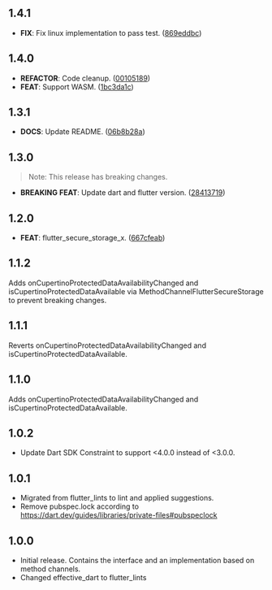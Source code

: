 ## 1.4.1

 - **FIX**: Fix linux implementation to pass test. ([869eddbc](https://github.com/koji-1009/flutter_secure_storage/commit/869eddbc09f200be104aa63f03aa196bb1040f8f))

## 1.4.0

 - **REFACTOR**: Code cleanup. ([00105189](https://github.com/koji-1009/flutter_secure_storage/commit/00105189eed63fd852a69a9383ac260db05b5696))
 - **FEAT**: Support WASM. ([1bc3da1c](https://github.com/koji-1009/flutter_secure_storage/commit/1bc3da1cba448761aa4a01fd2e9133eacd0dd7b1))

## 1.3.1

 - **DOCS**: Update README. ([06b8b28a](https://github.com/koji-1009/flutter_secure_storage/commit/06b8b28a8f787a5dbaa1ce21922161e2a5b70fee))

## 1.3.0

> Note: This release has breaking changes.

 - **BREAKING** **FEAT**: Update dart and flutter version. ([28413719](https://github.com/koji-1009/flutter_secure_storage/commit/28413719b1aff6159590305afa24601f1f784389))

## 1.2.0

 - **FEAT**: flutter_secure_storage_x. ([667cfeab](https://github.com/koji-1009/flutter_secure_storage/commit/667cfeab1a8c80c26cf9e31da37e5c98a22d5e39))

## 1.1.2
Adds onCupertinoProtectedDataAvailabilityChanged and isCupertinoProtectedDataAvailable via MethodChannelFlutterSecureStorage to prevent breaking changes.

## 1.1.1
Reverts onCupertinoProtectedDataAvailabilityChanged and isCupertinoProtectedDataAvailable.

## 1.1.0
Adds onCupertinoProtectedDataAvailabilityChanged and isCupertinoProtectedDataAvailable.

## 1.0.2
- Update Dart SDK Constraint to support <4.0.0 instead of <3.0.0.

## 1.0.1
- Migrated from flutter_lints to lint and applied suggestions.
- Remove pubspec.lock according to https://dart.dev/guides/libraries/private-files#pubspeclock

## 1.0.0
- Initial release. Contains the interface and an implementation based on method channels.
- Changed effective_dart to flutter_lints